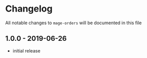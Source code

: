 # Changelog

All notable changes to `mage-orders` will be documented in this file

## 1.0.0 - 2019-06-26

- initial release
